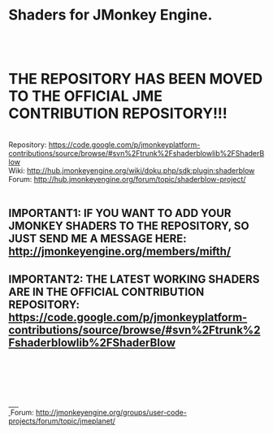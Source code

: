# Shaders for JMonkey Engine. #
<br>
<br>
<h1>THE REPOSITORY HAS BEEN MOVED TO THE OFFICIAL JME CONTRIBUTION REPOSITORY!!!</h1>
<br>Repository: <a href='https://code.google.com/p/jmonkeyplatform-contributions/source/browse/#svn%2Ftrunk%2Fshaderblowlib%2FShaderBlow'>https://code.google.com/p/jmonkeyplatform-contributions/source/browse/#svn%2Ftrunk%2Fshaderblowlib%2FShaderBlow</a>
<br>Wiki: <a href='http://hub.jmonkeyengine.org/wiki/doku.php/sdk:plugin:shaderblow'>http://hub.jmonkeyengine.org/wiki/doku.php/sdk:plugin:shaderblow</a>
<br>Forum: <a href='http://hub.jmonkeyengine.org/forum/topic/shaderblow-project/'>http://hub.jmonkeyengine.org/forum/topic/shaderblow-project/</a>
<br>
<br>
<h2>IMPORTANT1: IF YOU WANT TO ADD YOUR JMONKEY SHADERS TO THE REPOSITORY, SO JUST SEND ME A MESSAGE HERE: <a href='http://jmonkeyengine.org/members/mifth/'>http://jmonkeyengine.org/members/mifth/</a></h2>
<h2>IMPORTANT2: THE LATEST WORKING SHADERS ARE IN THE OFFICIAL CONTRIBUTION REPOSITORY: <a href='https://code.google.com/p/jmonkeyplatform-contributions/source/browse/#svn%2Ftrunk%2Fshaderblowlib%2FShaderBlow'>https://code.google.com/p/jmonkeyplatform-contributions/source/browse/#svn%2Ftrunk%2Fshaderblowlib%2FShaderBlow</a></h2>
<br><br>
<br>
<br>


<a href='http://code.google.com/p/jme-planet/'><img src='http://i.imgur.com/fUgvm.png' alt='' border='0'> <a />
<a href='https://code.google.com/p/rise-of-mutants/'><img src='http://i.imgur.com/usfBS.png' alt='' border='0'> <a />
<a href='http://code.google.com/p/survivor-jme/'><img src='http://i.imgur.com/fy0oz.png' alt='' border='0'> <a />
<a href='http://code.google.com/p/jme-simple-examples/'><img src='http://i.imgur.com/QCGSc.png' alt='' border='0'> <a />
<a href='http://code.google.com/p/blender-addons-by-mifth/'><img src='http://i.imgur.com/WSSym.png' alt='' border='0'> <a />
<a href='https://code.google.com/p/simple-world-editor/'><img src='http://i.imgur.com/m0JAJ2r.png' alt='' border='0'> <a />
<br>
<a href='https://bitbucket.org/aaronperkins/jmeplanet/overview'><img src='http://i.imgur.com/Gnjo4.png' alt='' border='0'> <a />
Forum: <a href='http://jmonkeyengine.org/groups/user-code-projects/forum/topic/jmeplanet/'>http://jmonkeyengine.org/groups/user-code-projects/forum/topic/jmeplanet/</a>
<br>